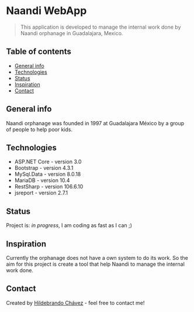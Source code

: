 # Naandi WebApp
> This application is developed to manage the internal work done by Naandi orphanage in Guadalajara, Mexico. 

## Table of contents
* [General info](#general-info)
* [Technologies](#technologies)
* [Status](#status)
* [Inspiration](#inspiration)
* [Contact](#contact)

## General info
Naandi orphanage was founded in 1997 at Guadalajara México by a group of people to help poor kids.

## Technologies
* ASP.NET Core - version 3.0
* Bootstrap    - version 4.3.1
* MySql.Data   - version 8.0.18
* MariaDB      - version 10.4
* RestSharp    - version 106.6.10
* jsreport     - version 2.7.1

## Status
Project is: _in progress_, I am coding as fast as I can ;)

## Inspiration
Currently the orphanage does not have a own system to do its work. So the aim for this project is create a tool that help Naandi to manage the internal work done.

## Contact
Created by [Hildebrando Chávez](mailto:brandochn@gmail.com) - feel free to contact me!
